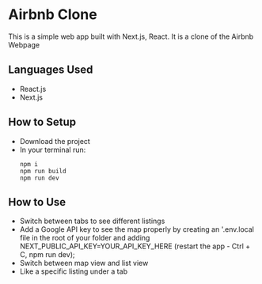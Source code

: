# Airbnb Clone

This is a simple web app built with Next.js, React. It is a clone of the Airbnb Webpage 

## Languages Used
- React.js
- Next.js

## How to Setup
- Download the project
- In your terminal run:
  ```
  npm i
  npm run build
  npm run dev
  ```

## How to Use
- Switch between tabs to see different listings
- Add a Google API key to see the map properly by creating an '.env.local file in the root of your folder and adding NEXT_PUBLIC_API_KEY=YOUR_API_KEY_HERE (restart the app - Ctrl + C, npm run dev);
- Switch between map view and list view
- Like a specific listing under a tab



